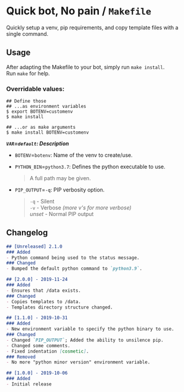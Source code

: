 # Quick bot, No pain / `Makefile`

Quickly setup a venv, pip requirements, and copy template files with a single command.

## Usage

After adapting the Makefile to your bot, simply run `make install`.  
Run `make` for help.

### Overridable values:

```none
## Define those
## ...as environment variables
$ export BOTENV=customenv
$ make install

## ...or as make arguments
$ make install BOTENV=customenv
```

***`VAR`=`default`: Description***

- `BOTENV`=`botenv`: Name of the venv to create/use.

- `PYTHON_BIN`=`python3.7`: Defines the python executable to use.  
    > A full path may be given.

- `PIP_OUTPUT`=`-q`: PIP verbosity option.
    > `-q` - Silent  
    > `-v` - Verbose *(more v's for more verbose)*  
    > *unset* - Normal PIP output


## Changelog

```md
## [Unreleased] 2.1.0
### Added
- Python command being used to the status message.
### Changed
- Bumped the default python command to `python3.9`.

## [2.0.0] - 2019-11-24
### Added
- Ensures that /data exists.
### Changed
- Copies templates to /data.
- Templates directory structure changed.

## [1.1.0] - 2019-10-31
### Added
- New environment variable to specify the python binary to use.
### Changed
- Changed `PIP_OUTPUT`; Added the ability to unsilence pip.
- Changed some comments.
- Fixed indentation [cosmetic].
### Removed
- No more "python minor version" environment variable.

## [1.0.0] - 2019-10-06
### Added
- Initial release
```
